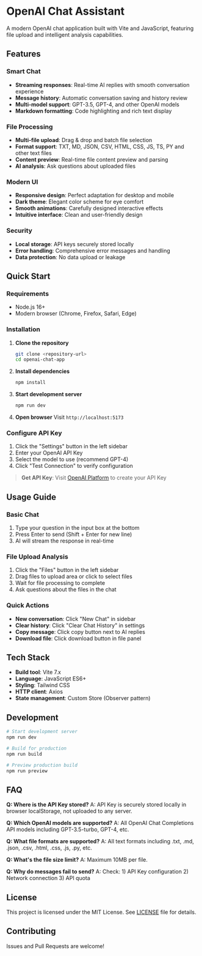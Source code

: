 # OpenAI Chat Assistant

A modern OpenAI chat application built with Vite and JavaScript, featuring file upload and intelligent analysis capabilities.

## Features

### Smart Chat
- **Streaming responses**: Real-time AI replies with smooth conversation experience
- **Message history**: Automatic conversation saving and history review
- **Multi-model support**: GPT-3.5, GPT-4, and other OpenAI models
- **Markdown formatting**: Code highlighting and rich text display

### File Processing
- **Multi-file upload**: Drag & drop and batch file selection
- **Format support**: TXT, MD, JSON, CSV, HTML, CSS, JS, TS, PY and other text files
- **Content preview**: Real-time file content preview and parsing
- **AI analysis**: Ask questions about uploaded files

### Modern UI
- **Responsive design**: Perfect adaptation for desktop and mobile
- **Dark theme**: Elegant color scheme for eye comfort
- **Smooth animations**: Carefully designed interactive effects
- **Intuitive interface**: Clean and user-friendly design

### Security
- **Local storage**: API keys securely stored locally
- **Error handling**: Comprehensive error messages and handling
- **Data protection**: No data upload or leakage

## Quick Start

### Requirements
- Node.js 16+
- Modern browser (Chrome, Firefox, Safari, Edge)

### Installation

1. **Clone the repository**
   ```bash
   git clone <repository-url>
   cd openai-chat-app
   ```

2. **Install dependencies**
   ```bash
   npm install
   ```

3. **Start development server**
   ```bash
   npm run dev
   ```

4. **Open browser**
   Visit `http://localhost:5173`

### Configure API Key

1. Click the "Settings" button in the left sidebar
2. Enter your OpenAI API Key
3. Select the model to use (recommend GPT-4)
4. Click "Test Connection" to verify configuration

> **Get API Key**: Visit [OpenAI Platform](https://platform.openai.com/api-keys) to create your API Key

## Usage Guide

### Basic Chat
1. Type your question in the input box at the bottom
2. Press Enter to send (Shift + Enter for new line)
3. AI will stream the response in real-time

### File Upload Analysis
1. Click the "Files" button in the left sidebar
2. Drag files to upload area or click to select files
3. Wait for file processing to complete
4. Ask questions about the files in the chat

### Quick Actions
- **New conversation**: Click "New Chat" in sidebar
- **Clear history**: Click "Clear Chat History" in settings
- **Copy message**: Click copy button next to AI replies
- **Download file**: Click download button in file panel

## Tech Stack

- **Build tool**: Vite 7.x
- **Language**: JavaScript ES6+
- **Styling**: Tailwind CSS
- **HTTP client**: Axios
- **State management**: Custom Store (Observer pattern)

## Development

```bash
# Start development server
npm run dev

# Build for production
npm run build

# Preview production build
npm run preview
```

## FAQ

**Q: Where is the API Key stored?**
A: API Key is securely stored locally in browser localStorage, not uploaded to any server.

**Q: Which OpenAI models are supported?**
A: All OpenAI Chat Completions API models including GPT-3.5-turbo, GPT-4, etc.

**Q: What file formats are supported?**
A: All text formats including .txt, .md, .json, .csv, .html, .css, .js, .py, etc.

**Q: What's the file size limit?**
A: Maximum 10MB per file.

**Q: Why do messages fail to send?**
A: Check: 1) API Key configuration 2) Network connection 3) API quota

## License

This project is licensed under the MIT License. See [LICENSE](LICENSE) file for details.

## Contributing

Issues and Pull Requests are welcome!

